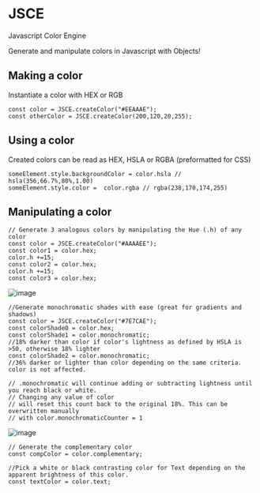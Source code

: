 # JSCE
Javascript Color Engine

Generate and manipulate colors in Javascript with Objects!

## Making a color
Instantiate a color with HEX or RGB
```
const color = JSCE.createColor("#EEAAAE");
const otherColor = JSCE.createColor(200,120,20,255);
```

## Using a color
Created colors can be read as HEX, HSLA or RGBA (preformatted for CSS)
```
someElement.style.backgroundColor = color.hsla // hsla(356,66.7%,80%,1.00)
someElement.style.color =  color.rgba // rgba(238,170,174,255)
```

## Manipulating a color
```
// Generate 3 analogous colors by manipulating the Hue (.h) of any color
const color = JSCE.createColor("#AAAAEE");
const color1 = color.hex;
color.h +=15;
const color2 = color.hex;
color.h +=15;
const color3 = color.hex;
```
![image](https://user-images.githubusercontent.com/4108484/198845909-89583390-8506-4c12-b4fb-b4eae64ce0a2.png)

```
//Generate monochromatic shades with ease (great for gradients and shadows)
const color = JSCE.createColor("#7E7CAE");
const colorShade0 = color.hex;
const colorShade1 = color.monochromatic; 
//18% darker than color if color's lightness as defined by HSLA is >50, otherwise 18% lighter
const colorShade2 = color.monochromatic; 
//36% darker or lighter than color depending on the same criteria. color is not affected.

// .monochromatic will continue adding or subtracting lightness until you reach black or white.
// Changing any value of color
// will reset this count back to the original 18%. This can be overwritten manually
// with color.monochromaticCounter = 1
```
![image](https://user-images.githubusercontent.com/4108484/198845971-c2c40efa-31d8-4afb-9a01-599356b00557.png)

```
// Generate the complementary color
const compColor = color.complementary;
```

```
//Pick a white or black contrasting color for Text depending on the apparent brightness of this color.
const textColor = color.text;
```



